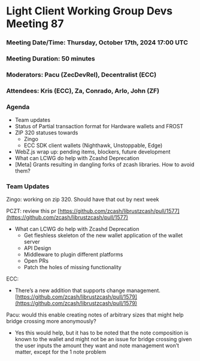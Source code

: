 # Light Client Working Group Devs Meeting 87
### Meeting Date/Time: Thursday, October 17th, 2024 17:00 UTC
### Meeting Duration: 50 minutes
### Moderators: Pacu (ZecDevRel), Decentralist (ECC)
### Attendees: Kris (ECC), Za, Conrado, Arlo, John (ZF)

### Agenda

- Team updates  
- Status of Partial transaction format for Hardware wallets and FROST  
- ZIP 320 statuses towards   
  - Zingo  
  - ECC SDK client wallets (Nighthawk, Unstoppable, Edge)  
- WebZ.js wrap up: pending items, blockers, future development  
- What can LCWG do help with Zcashd Deprecation  
- [Meta] Grants resulting in dangling forks of zcash libraries. How to avoid them? 

### Team Updates

Zingo: working on zip 320\. Should have that out by next week

PCZT: review this pr [https://github.com/zcash/librustzcash/pull/1577](https://github.com/zcash/librustzcash/pull/1577)

- What can LCWG do help with Zcashd Deprecation  
  - Get fleshless skeleton of the new wallet application of the wallet server  
  - API Design  
  - Middleware to plugin different platforms  
  - Open PRs  
  - Patch the holes of missing functionality 

ECC: 

- There’s a new addition that supports change management. [https://github.com/zcash/librustzcash/pull/1579](https://github.com/zcash/librustzcash/pull/1579)

Pacu: would this enable creating notes of arbitrary sizes that might help bridge crossing more anonymously?

- Yes this would help, but it has to be noted that the note composition is known to the wallet and might not be an issue for bridge crossing given the user inputs the amount they want and note management won’t matter, except for the 1 note problem 
